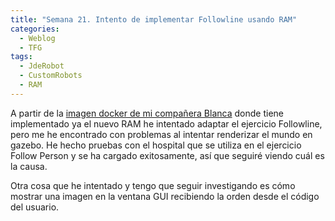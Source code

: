 ```yaml
---
title: "Semana 21. Intento de implementar Followline usando RAM"
categories:
  - Weblog
  - TFG
tags:
  - JdeRobot
  - CustomRobots
  - RAM
---
```


A partir de la [imagen docker de mi compañera Blanca](https://github.com/TheRoboticsClub/2023-upe-blanca-soria/tree/simple_connection/jammy_docker) donde tiene implementado ya el nuevo RAM he intentado adaptar el ejercicio Followline, pero me he encontrado con problemas al intentar renderizar el mundo en gazebo. He hecho pruebas con el hospital que se utiliza en el ejercicio Follow Person y se ha cargado exitosamente, así que seguiré viendo cuál es la causa. 

Otra cosa que he intentado y tengo que seguir investigando es cómo mostrar una imagen en la ventana GUI recibiendo la orden desde el código del usuario.
